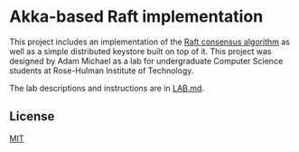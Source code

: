 # Akka-based Raft implementation

This project includes an implementation of the [Raft consensus algorithm](https://raft.github.io/) as well as a simple distributed keystore built on top of it. This project was designed by Adam Michael as a lab for undergraduate Computer Science students at Rose-Hulman Institute of Technology.

The lab descriptions and instructions are in [LAB.md](docs/LAB.md).

## License

[MIT](LICENSE)
